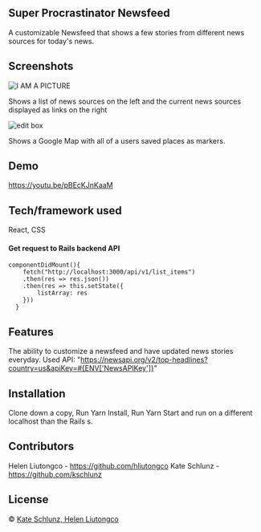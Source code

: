 ## Super Procrastinator Newsfeed
A customizable Newsfeed that shows a few stories from different news sources for today's news.

## Screenshots 

![I AM A PICTURE](https://i.imgur.com/JrZy7bH.png)

Shows a list of news sources on the left and the current news sources displayed as links on the right

![edit box](https://i.imgur.com/pT1LjSv.png)

Shows a Google Map with all of a users saved places as markers.

## Demo
https://youtu.be/pBEcKJnKaaM

## Tech/framework used
React, CSS

#### Get request to Rails backend API 
````
componentDidMount(){
    fetch("http://localhost:3000/api/v1/list_items")
    .then(res => res.json())
    .then(res => this.setState({
        listArray: res
    }))
  }
````

## Features
The ability to customize a newsfeed and have updated news stories everyday. Used API:  "https://newsapi.org/v2/top-headlines?country=us&apiKey=#{ENV['NewsAPIKey']}"


## Installation
Clone down a copy, Run Yarn Install, Run Yarn Start and run on a different localhost than the Rails s.

## Contributors
  Helen Liutongco - https://github.com/hliutongco
  Kate Schlunz - https://github.com/kschlunz

## License
© [Kate Schlunz, Helen Liutongco]()
